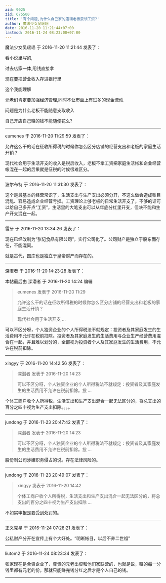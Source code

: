 ```yaml
---
aid: 9025
zid: 675500
title: '有个问题,为什么自己家的店铺老板要领工资?'
author: 魔法少女吴瑶瑶
date: 2016-11-20 11:21:44+07:00
lastmod: 2016-11-24 08:23:00+07:00
---
```


魔法少女吴瑶瑶 于 2016-11-20 11:21:44 发表了：

看小说里写的,

过去店家一体,用钱直接拿

现在要把营业收入存进银行里

这个我能理解

元老们肯定要加强经济管理,同时不让市面上有过多的现金流动.

问题是为什么老板不能随意支取收入

自己开店自己赚的钱不能随便花么?

---------

eumenes 于 2016-11-20 11:29:59 发表了：

允许这么干的话在征收所得税的时候你怎么区分店铺的经营支出和老板的家庭生活开销？

现代社会用于生活开支的收入是税后收入，老板不拿工资把家庭生活帐和企业经营帐混在一起的后果就是征税的时候很难区分。

---------

波尔布特 于 2016-11-20 11:31:30 发表了：

这个是最基本的经营常识了，生活支出与生产支出必须分开，不这么做会造成账目混乱、容易造成企业经营亏损。工资理论上够老板的日常生活开支了，不够的话可以给自己多开点“工资”，生活里的大笔支出可以从年底分红里开支，但决不能和生产开支混在一起。

---------

雷牙 于 2016-11-20 13:34:26 发表了：

现在已经改制为“张记食品有限公司”，实行公司化了。公司财产是独立于股东而存在，不能混同。

就是古代，国库也是独立于皇帝财产而存在的。

---------

深潜者 于 2016-11-20 14:23:28 发表了：

本帖最后由 深潜者 于 2016-11-20 14:24 编辑 


> 
> eumenes 发表于 2016-11-20 11:29
> 
> 允许这么干的话在征收所得税的时候你怎么区分店铺的经营支出和老板的家庭生活开销？
> 
> 现代社会用于生活开支 ...



可以不区分呀，个人独资企业的个人所得税法不就规定：投资者及其家庭发生的生活费用不允许在税前扣除。投资者及其家庭发生的生活费用与企业生产经营费用混合在一起，并且难以划分的，全部视为投资者个人及其家庭发生的生活费用，不允许在税前扣除。

---------

xingyy 于 2016-11-20 14:42:56 发表了：

> 深潜者 发表于 2016-11-20 14:23
> 
> 可以不区分呀，个人独资企业的个人所得税法不就规定：投资者及其家庭发生的生活费用不允许在税前扣除。投 ...



个体工商户收个人所得税，生活支出和生产支出混合一起无法区分的，将总支出的百分之四十视为生产支出扣除。。。。

---------

jundong 于 2016-11-23 20:47:42 发表了：

> 深潜者 发表于 2016-11-20 14:23
> 
> 可以不区分呀，个人独资企业的个人所得税法不就规定：投资者及其家庭发生的生活费用不允许在税前扣除。投 ...



股份制公司涉嫌职务侵占的说。存在法律风险的。

---------

jundong 于 2016-11-23 20:49:07 发表了：

> xingyy 发表于 2016-11-20 14:42
> 
> 个体工商户收个人所得税，生活支出和生产支出混合一起无法区分的，将总支出的百分之四十视为生产支出扣除 ...



不如实申报是要受到处罚的。

---------

正义克星 于 2016-11-24 07:28:21 发表了：

公私财产分开在宣传上有个大好处。“明晰帐目，以后不养二世祖”

---------

liutom2 于 2016-11-24 08:23:34 发表了：

张家现在是合资企业了，尊贵的元老出资和他们家联营的，也就是说，赚的每一分钱里都有元老的份，那就只能赚完钱分红之后才是个人自己的钱。

---------

